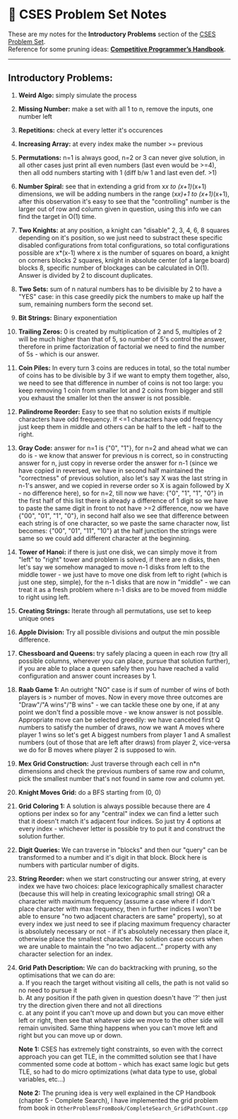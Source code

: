 # 📘 CSES Problem Set Notes

These are my notes for the **Introductory Problems** section of the [CSES Problem Set](https://cses.fi/problemset/).  
Reference for some pruning ideas: [**Competitive Programmer’s Handbook**](https://cses.fi/book/book.pdf).

---

## Introductory Problems:

1. **Weird Algo:** simply simulate the process  

2. **Missing Number:** make a set with all 1 to n, remove the inputs, one number left  

3. **Repetitions:** check at every letter it's occurences  

4. **Increasing Array:** at every index make the number >= previous  

5. **Permutations:** n=1 is always good, n=2 or 3 can never give solution, in all other cases just print all even numbers (last even would be >=4), then all odd numbers starting with 1 (diff b/w 1 and last even def. >1)  

6. **Number Spiral:** see that in extending a grid from x*x to (x+1)*(x+1) dimensions, we will be adding numbers in the range (x*x)+1 to (x+1)*(x+1), after this observation it's easy to see that the "controlling" number is the larger out of row and column given in question, using this info we can find the target in O(1) time.  

7. **Two Knights:** at any position, a knight can "disable" 2, 3, 4, 6, 8 squares depending on it's position, so we just need to substract these specific disabled configurations from total configurations, so total configurations possible are x*(x-1) where x is the number of squares on board, a knight on corners blocks 2 squares, knight in absolute center (of a large board) blocks 8, specific number of blockages can be calculated in O(1). Answer is divided by 2 to discount duplicates.  

8. **Two Sets:** sum of n natural numbers has to be divisible by 2 to have a "YES" case: in this case greedily pick the numbers to make up half the sum, remaining numbers form the second set.  

9. **Bit Strings:** Binary exponentiation  

10. **Trailing Zeros:** 0 is created by multiplication of 2 and 5, multiples of 2 will be much higher than that of 5, so number of 5's control the answer, therefore in prime factorization of factorial we need to find the number of 5s - which is our answer.  

11. **Coin Piles:** In every turn 3 coins are reduces in total, so the total number of coins has to be divisible by 3 if we want to empty them together, also, we need to see that difference in number of coins is not too large: you keep removing 1 coin from smaller lot and 2 coins from bigger and still you exhaust the smaller lot then the answer is not possible.  

12. **Palindrome Reorder:** Easy to see that no solution exists if multiple characters have odd frequency. If <=1 characters have odd frequency just keep them in middle and others can be half to the left - half to the right.  

13. **Gray Code:** answer for n=1 is {"0", "1"}, for n=2 and ahead what we can do is - we know that answer for previous n is correct, so in constructing answer for n, just copy in reverse order the answer for n-1 (since we have copied in reversed, we have in second half maintained the "correctness" of previous solution, also let's say X was the last string in n-1's answer, and we copied in reverse order so X is again followed by X - no difference here), so for n=2, till now we have: {"0", "1", "1", "0"} in the first half of this list there is already a difference of 1 digit so we have to paste the same digit in front to not have >=2 difference, now we have {"00", "01", "1", "0"}, in second half also we see that difference between each string is of one character, so we paste the same character now, list becomes: {"00", "01", "11", "10"} at the half junction the strings were same so we could add different character at the beginning.  

14. **Tower of Hanoi:** if there is just one disk, we can simply move it from "left" to "right" tower and problem is solved, if there are n disks, then let's say we somehow managed to move n-1 disks from left to the middle tower - we just have to move one disk from left to right (which is just one step, simple), for the n-1 disks that are now in "middle" - we can treat it as a fresh problem where n-1 disks are to be moved from middle to right using left.  

15. **Creating Strings:** Iterate through all permutations, use set to keep unique ones  

16. **Apple Division:** Try all possible divisions and output the min possible difference.  

17. **Chessboard and Queens:** try safely placing a queen in each row (try all possible columns, wherever you can place, pursue that solution further), if you are able to place a queen safely then you have reached a valid configuration and answer count increases by 1.  

18. **Raab Game 1:** An outright "NO" case is if sum of number of wins of both players is > number of moves. Now in every move three outcomes are "Draw"/"A wins"/"B wins" - we can tackle these one by one, if at any point we don't find a possible move - we know answer is not possible. Appropriate move can be selected greedily: we have canceled first Q numbers to satisfy the number of draws, now we want A moves where player 1 wins so let's get A biggest numbers from player 1 and A smallest numbers (out of those that are left after draws) from player 2, vice-versa we do for B moves where player 2 is supposed to win.  

19. **Mex Grid Construction:** Just traverse through each cell in n*n dimensions and check the previous numbers of same row and column, pick the smallest number that's not found in same row and column yet.  

20. **Knight Moves Grid:** do a BFS starting from (0, 0)  

21. **Grid Coloring 1:** A solution is always possible because there are 4 options per index so for any "central" index we can find a letter such that it doesn't match it's adjacent four indices. So just try 4 options at every index - whichever letter is possible try to put it and construct the solution further.  

22. **Digit Queries:** We can traverse in "blocks" and then our "query" can be transformed to a number and it's digit in that block. Block here is numbers with particular number of digits.  

23. **String Reorder:** when we start constructing our answer string, at every index we have two choices: place lexicographically smallest character (because this will help in creating lexicographic small string) OR a character with maximum frequency (assume a case where if I don't place character with max frequency, then in further indices I won't be able to ensure "no two adjacent characters are same" property), so at every index we just need to see if placing maximum frequency character is absolutely necessary or not - if it's absolutely necessary then place it, otherwise place the smallest character. No solution case occurs when we are unable to maintain the "no two adjacent..." property with any character selection for an index.  

24. **Grid Path Description:** We can do backtracking with pruning, so the optimisations that we can do are:  
    a. If you reach the target without visiting all cells, the path is not valid so no need to pursue it  
    b. At any position if the path given in question doesn't have '?' then just try the direction given there and not all directions  
    c. at any point if you can't move up and down but you can move either left or right, then see that whatever side we move to the other side will remain unvisited. Same thing happens when you can't move left and right but you can move up or down.  

    **Note 1:** CSES has extremely tight constraints, so even with the correct approach you can get TLE, in the committed solution see that I have commented some code at bottom - which has exact same logic but gets TLE, so had to do micro optimizations (what data type to use, global variables, etc...)  

    **Note 2:** The pruning idea is very well explained in the CP Handbook (chapter 5 - Complete Search), I have implemented the grid problem from book in `OtherProblemsFromBook/CompleteSearch_GridPathCount.cpp`
